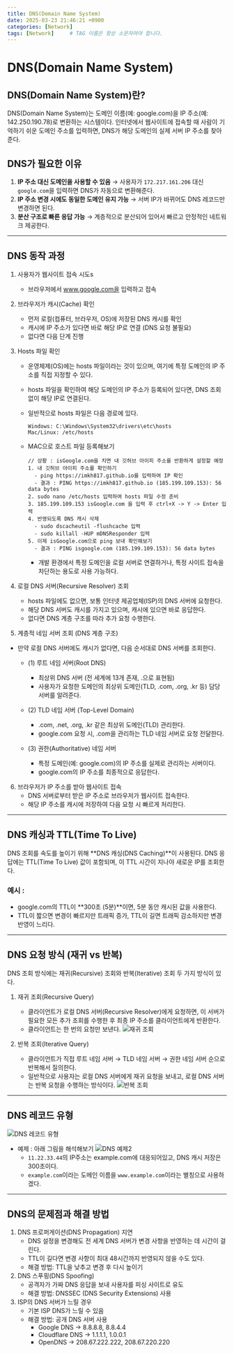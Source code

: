 ```yaml
---
title: DNS(Domain Name System)
date: 2025-03-23 21:46:21 +0900
categories: [Network]
tags: [Network]     # TAG 이름은 항상 소문자여야 합니다.
---
```

# DNS(Domain Name System)

## DNS(Domain Name System)란?
DNS(Domain Name System)는 도메인 이름(예: google.com)을 IP 주소(예: 142.250.190.78)로 변환하는 시스템이다.
인터넷에서 웹사이트에 접속할 때 사람이 기억하기 쉬운 도메인 주소를 입력하면, DNS가 해당 도메인의 실제 서버 IP 주소를 찾아준다.

## DNS가 필요한 이유
1. **IP 주소 대신 도메인을 사용할 수 있음** → 사용자가 `172.217.161.206` 대신 `google.com`을 입력하면 DNS가 자동으로 변환해준다.
2. **IP 주소 변경 시에도 동일한 도메인 유지 가능** → 서버 IP가 바뀌어도 DNS 레코드만 변경하면 된다.
3. **분산 구조로 빠른 응답 가능** → 계층적으로 분산되어 있어서 빠르고 안정적인 네트워크 제공한다.

---

## DNS 동작 과정
1. 사용자가 웹사이트 접속 시도s
   - 브라우저에서 www.google.com을 입력하고 접속
2. 브라우저가 캐시(Cache) 확인
   - 먼저 로컬(컴퓨터, 브라우저, OS)에 저장된 DNS 캐시를 확인
   - 캐시에 IP 주소가 있다면 바로 해당 IP로 연결 (DNS 요청 불필요)
   - 없다면 다음 단계 진행
3. Hosts 파일 확인
   - 운영체제(OS)에는 hosts 파일이라는 것이 있으며, 여기에 특정 도메인의 IP 주소를 직접 지정할 수 있다.
   - hosts 파일을 확인하여 해당 도메인의 IP 주소가 등록되어 있다면, DNS 조회 없이 해당 IP로 연결된다.
   - 일반적으로 hosts 파일은 다음 경로에 있다.
      ```
      Windows: C:\Windows\System32\drivers\etc\hosts
      Mac/Linux: /etc/hosts
      ```
   - MAC으로 호스트 파일 등록해보기
   
     ```
     // 상황 : isGoogle.com을 치면 내 깃허브 아이피 주소를 반환하게 설정할 예정
     1. 내 깃허브 아이피 주소를 확인하기
       - ping https://imkh817.github.io를 입력하여 IP 확인
       - 결과 : PING https://imkh817.github.io (185.199.109.153): 56 data bytes
     2. sudo nano /etc/hosts 입력하여 hosts 파일 수정 준비
     3. 185.199.109.153 isGoogle.com 을 입력 후 ctrl+X -> Y -> Enter 입력
     4. 반영되도록 DNS 캐시 삭제
       - sudo dscacheutil -flushcache 입력
       - sudo killall -HUP mDNSResponder 입력
     5. 이제 isGoogle.com으로 ping 보내 확인해보기
       - 결과 : PING isgoogle.com (185.199.109.153): 56 data bytes
     ```
     - 개발 환경에서 특정 도메인을 로컬 서버로 연결하거나, 특정 사이트 접속을 차단하는 용도로 사용 가능하다.

4. 로컬 DNS 서버(Recursive Resolver) 조회
   - hosts 파일에도 없으면, 보통 인터넷 제공업체(ISP)의 DNS 서버에 요청한다.
   - 해당 DNS 서버도 캐시를 가지고 있으며, 캐시에 있으면 바로 응답한다.
   - 없다면 DNS 계층 구조를 따라 추가 요청 수행한다.

5. 계층적 네임 서버 조회 (DNS 계층 구조)
- 만약 로컬 DNS 서버에도 캐시가 없다면, 다음 순서대로 DNS 서버를 조회한다.
  - (1) 루트 네임 서버(Root DNS)
    - 최상위 DNS 서버 (전 세계에 13개 존재, .으로 표현됨)
    - 사용자가 요청한 도메인의 최상위 도메인(TLD, .com, .org, .kr 등) 담당 서버를 알려준다.

  - (2) TLD 네임 서버 (Top-Level Domain)
    - .com, .net, .org, .kr 같은 최상위 도메인(TLD) 관리한다.
    - google.com 요청 시, .com을 관리하는 TLD 네임 서버로 요청 전달한다.

  - (3) 권한(Authoritative) 네임 서버
    - 특정 도메인(예: google.com)의 IP 주소를 실제로 관리하는 서버이다.
    - google.com의 IP 주소를 최종적으로 응답한다.

6. 브라우저가 IP 주소를 받아 웹사이트 접속
   - DNS 서버로부터 받은 IP 주소로 브라우저가 웹사이트 접속한다.
   - 해당 IP 주소를 캐시에 저장하여 다음 요청 시 빠르게 처리한다.
   
---

## DNS 캐싱과 TTL(Time To Live)
DNS 조회를 속도를 높이기 위해  **DNS 캐싱(DNS Caching)**이 사용된다.
DNS 응답에는 TTL(Time To Live) 값이 포함되며, 이 TTL 시간이 지나야 새로운 IP를 조회한다.
### 예시 :
- google.com의 TTL이 **300초 (5분)**이면, 5분 동안 캐시된 값을 사용한다.
- TTL이 짧으면 변경이 빠르지만 트래픽 증가, TTL이 길면 트래픽 감소하지만 변경 반영이 느리다.

---

## DNS 요청 방식 (재귀 vs 반복)
DNS 조회 방식에는 재귀(Recursive) 조회와 반복(Iterative) 조회 두 가지 방식이 있다.
1. 재귀 조회(Recursive Query)
   - 클라이언트가 로컬 DNS 서버(Recursive Resolver)에게 요청하면, 이 서버가 필요한 모든 추가 조회를 수행한 후 최종 IP 주소를 클라이언트에게 반환한다.
   - 클라이언트는 한 번의 요청만 보낸다.
     ![재귀 조회](/assets/img/재귀%20조회.png)


2. 반복 조회(Iterative Query)
   - 클라이언트가 직접 루트 네임 서버 → TLD 네임 서버 → 권한 네임 서버 순으로 반복해서 질의한다.
   - 일반적으로 사용자는 로컬 DNS 서버에게 재귀 요청을 보내고, 로컬 DNS 서버는 반복 요청을 수행하는 방식이다.
     ![반복 조회](/assets/img/반복%20조회.png)
---
## DNS 레코드 유형
![DNS 레코드 유형](/assets/img/DNS%20레코드%20유형.png)

- 예제 : 아래 그림을 해석해보기
  ![DNS 예제2](/assets/img/DNS%20예제2.png)
  - `11.22.33.44`의 IP주소는 example.com에 대응되어있고, DNS 캐시 저장은 300초이다.
  - `example.com`이라는 도메인 이름을 `www.example.com`이라는 별칭으로 사용하겠다.

---
## DNS의 문제점과 해결 방법
1. DNS 프로퍼게이션(DNS Propagation) 지연
   - DNS 설정을 변경해도 전 세계 DNS 서버가 변경 사항을 반영하는 데 시간이 걸린다.
   - TTL이 길다면 변경 사항이 최대 48시간까지 반영되지 않을 수도 있다.
   - 해결 방법: TTL을 낮추고 변경 후 다시 높이기
2. DNS 스푸핑(DNS Spoofing)
   - 공격자가 가짜 DNS 응답을 보내 사용자를 피싱 사이트로 유도
   - 해결 방법: DNSSEC (DNS Security Extensions) 사용
3. ISP의 DNS 서버가 느릴 경우
   - 기본 ISP DNS가 느릴 수 있음
   - 해결 방법: 공개 DNS 서버 사용
     - Google DNS → 8.8.8.8, 8.8.4.4
     - Cloudflare DNS → 1.1.1.1, 1.0.0.1
     - OpenDNS → 208.67.222.222, 208.67.220.220

  


